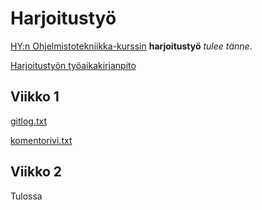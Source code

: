# Harjoitustyö

[HY:n Ohjelmistotekniikka-kurssin](https://ohjelmistotekniikka-hy.github.io/) **harjoitustyö** *tulee tänne*.

[Harjoitustyön työaikakirjanpito](https://github.com/anuvirtane/ot-harjoitustyo/blob/main/tuntikirjanpito.txt)

## Viikko 1
[gitlog.txt](https://github.com/anuvirtane/ot-harjoitustyo/blob/main/laskarit/viikko1/gitlog.txt)

[komentorivi.txt](https://github.com/anuvirtane/ot-harjoitustyo/blob/main/laskarit/viikko1/komentorivi.txt)

## Viikko 2
Tulossa

